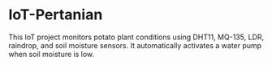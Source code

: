 # IoT-Pertanian
This IoT project monitors potato plant conditions using DHT11, MQ-135, LDR, raindrop, and soil moisture sensors. It automatically activates a water pump when soil moisture is low.
